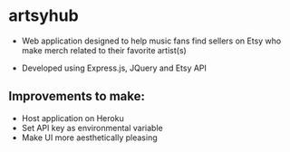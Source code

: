 # artsyhub

- Web application designed to help music fans find sellers on Etsy who make merch related to their favorite artist(s)

- Developed using Express.js, JQuery and Etsy API

## Improvements to make:
- Host application on Heroku
- Set API key as environmental variable
- Make UI more aesthetically pleasing
